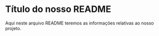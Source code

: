 # Título do nosso README

Aqui neste arquivo README teremos as informações relativas ao nosso projeto.